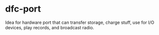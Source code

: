 # dfc-port
Idea for hardware port that can transfer storage, charge stuff, use for I/O devices, play records, and broadcast radio.
